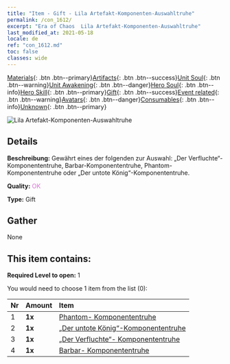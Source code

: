 ```yaml
---
title: "Item - Gift - Lila Artefakt-Komponenten-Auswahltruhe"
permalink: /con_1612/
excerpt: "Era of Chaos  Lila Artefakt-Komponenten-Auswahltruhe"
last_modified_at: 2021-05-18
locale: de
ref: "con_1612.md"
toc: false
classes: wide
---
```

 [Materials](/ItemsDE/){: .btn .btn--primary}[Artifacts](/ItemsDE/Artifacts/){: .btn .btn--success}[Unit Soul](/ItemsDE/UnitSoul/){: .btn .btn--warning}[Unit Awakening](/ItemsDE/UnitAwakening/){: .btn .btn--danger}[Hero Soul](/ItemsDE/HeroSoul/){: .btn .btn--info}[Hero Skill](/ItemsDE/HeroSkill/){: .btn .btn--primary}[Gift](/ItemsDE/Gift/){: .btn .btn--success}[Event related](/ItemsDE/Events/){: .btn .btn--warning}[Avatars](/ItemsDE/Avatars/){: .btn .btn--danger}[Consumables](/ItemsDE/Consumables/){: .btn .btn--info}[Unknown](/ItemsDE/Unknown/){: .btn .btn--primary}

 ![Lila Artefakt-Komponenten-Auswahltruhe](/images/t/i_907046.png)

## Details
 **Beschreibung:** Gewährt eines der folgenden zur Auswahl: „Der Verfluchte“-Komponententruhe, Barbar-Komponententruhe, Phantom-Komponententruhe oder „Der untote König“-Komponententruhe.

 **Quality:** <span style="color: #DA70D6">OK</span>

 **Type:** Gift

## Gather

  None

## This item contains:

 **Required Level to open:** 1

 You would need to choose 1 item from the list (0):

  | Nr | Amount |     Item    |
  |:---|:-------|:------------|
  | 1 |  **1x** | [Phantom- Komponententruhe](/ItemsDE/con_1339/) |  | 
  | 2 |  **1x** | [„Der untote König“-Komponententruhe](/ItemsDE/con_1340/) |  | 
  | 3 |  **1x** | [„Der Verfluchte“- Komponententruhe](/ItemsDE/con_1341/) |  | 
  | 4 |  **1x** | [Barbar- Komponententruhe](/ItemsDE/con_1342/) |  | 

